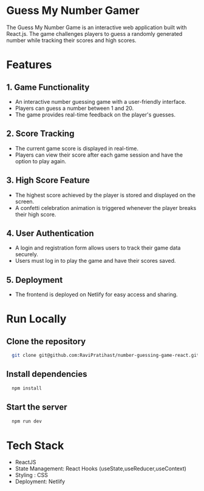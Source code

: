 
# Guess My Number Gamer

The Guess My Number Game is an interactive web application built with React.js. The game challenges players to guess a randomly generated number while tracking their scores and high scores. 


# Features

## 1. Game Functionality  
- An interactive number guessing game with a user-friendly interface.
- Players can guess a number between 1 and 20.
- The game provides real-time feedback on the player's guesses.

## 2. Score Tracking
- The current game score is displayed in real-time.
- Players can view their score after each game session and have the option to play again.

## 3. High Score Feature 
- The highest score achieved by the player is stored and displayed on the screen.
- A confetti celebration animation is triggered whenever the player breaks their high score.

## 4. User Authentication
- A login and registration form allows users to track their game data securely.
- Users must log in to play the game and have their scores saved.

## 5. Deployment
- The frontend is deployed on Netlify for easy access and sharing.

# Run Locally

## Clone the repository

```bash
  git clone git@github.com:RaviPratihast/number-guessing-game-react.git
```



## Install dependencies

```bash
  npm install
```

## Start the server

```bash
  npm run dev
```


# Tech Stack

- ReactJS
- State Management: React Hooks (useState,useReducer,useContext)
- Styling : CSS
- Deployment: Netlify



